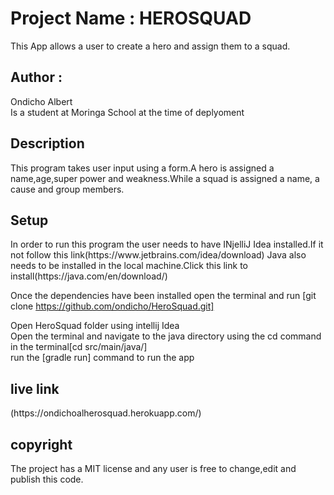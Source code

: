 <h1>Project Name : HEROSQUAD</h1>
This App allows a user to create a hero and assign them to a squad.
<h2>Author :</h2> Ondicho Albert<br>
 Is a student at Moringa School at the time of deplyoment
<h2>Description</h2>
This program takes user input using a form.A hero is assigned a name,age,super power and weakness.While a squad is assigned a name, a cause and group members.
<h2>Setup</h2>
In order to run this program the user needs to have INjelliJ Idea installed.If it not follow this link(https://www.jetbrains.com/idea/download)
Java also needs to be installed in the local machine.Click this link to install(https://java.com/en/download/)

Once the dependencies have been installed open the terminal and run [git clone https://github.com/ondicho/HeroSquad.git]<br>
 
Open HeroSquad folder using intellij Idea<br>
Open the terminal and navigate to the java directory using the cd command in the terminal[cd src/main/java/]<br>
run the [gradle run] command to run the app<br>
<h2>live link</h2>
(https://ondichoalherosquad.herokuapp.com/)
<h2>copyright</h2>
The project has a MIT license and any user is free to change,edit and publish this code.
